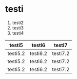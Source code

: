 # testi
1. testi2
2. testi3
3. testi4

| testi5 | testi6 | testi7 |
| -------|--------|------- |
| testi5.2 | testi6.2 | testi7.2 |
| testi5.2 | testi6.2 | testi7.2 |
| testi5.2 | testi6.2 | testi7.2 |
